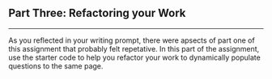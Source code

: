 ## Part Three: Refactoring your Work

---

As you reflected in your writing prompt, there were apsects of part one of this assignment that probably felt repetative. In this part of the assignment, use the starter code to help you refactor your work to dynamically populate questions to the same page.